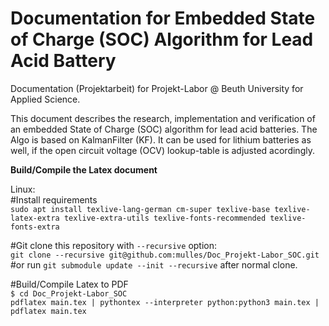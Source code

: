 # Documentation for Embedded State of Charge (SOC) Algorithm for Lead Acid Battery 
Documentation (Projektarbeit) for Projekt-Labor @ Beuth University for Applied Science.

This document describes the research, implementation and verification of an embedded State of Charge (SOC) algorithm for lead acid batteries. The Algo is based on KalmanFilter (KF). It can be used for lithium batteries as well, if the open circuit voltage (OCV) lookup-table is adjusted acordingly. 

**Build/Compile the Latex document**

Linux:  
  #Install requirements  
    `sudo apt install texlive-lang-german cm-super texlive-base texlive-latex-extra texlive-extra-utils texlive-fonts-recommended texlive-fonts-extra`  
   
  #Git clone this repository with `--recursive` option:  
     `git clone --recursive git@github.com:mulles/Doc_Projekt-Labor_SOC.git` 
     #or run `git submodule update --init --recursive` after normal clone.

  #Build/Compile Latex to PDF    
    `$ cd Doc_Projekt-Labor_SOC`  
    `pdflatex main.tex | pythontex --interpreter python:python3 main.tex | pdflatex main.tex` 
